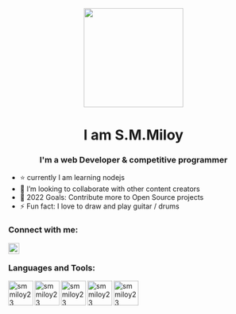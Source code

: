 <div align="center">
<img width="200" src="https://user-images.githubusercontent.com/81033586/149389980-a4ce6e94-2cc9-4e19-8353-00774f5f629c.png"/>
</div>

<div align="center">
  <h1> I am S.M.Miloy</h1>
  <h3>I'm a web Developer & competitive programmer</h3>
</div>


  

</div>

- ⭐️ currently I am learning nodejs
- 👯 I’m looking to collaborate with other content creators
- 🥅 2022 Goals: Contribute more to Open Source projects
- ⚡ Fun fact: I love to draw and play guitar / drums


### Connect with me:

[<img align="left" alt="smmiloy23| LinkedIn" width="22px" src="https://cdn.jsdelivr.net/npm/simple-icons@v3/icons/linkedin.svg" />][linkedin]
<br />

### Languages and Tools:
<img align="left" alt="smmiloy23" width="50px" src="https://user-images.githubusercontent.com/81033586/149385465-871e2d90-899d-43ee-9931-8f15f97b96a6.png" />
<img align="left" alt="smmiloy23" width="50px" src="https://user-images.githubusercontent.com/81033586/149387873-88f34bad-c11a-4247-9237-cc73a47e4190.png" />
<img align="left" alt="smmiloy23" width="50px" src="https://user-images.githubusercontent.com/81033586/149387972-97b1271e-93af-432b-a083-43090937dcc7.png" />
<img align="left" alt="smmiloy23 " width="50px" src="https://user-images.githubusercontent.com/81033586/149385480-037a4053-097a-4fbb-ab74-73c27c2eb78d.png" />
<img align="left" alt="smmiloy23 " width="50px" src="https://user-images.githubusercontent.com/81033586/149385469-32107531-a0a9-486e-9081-6988441d8c0f.png" />


<br />
<br />




[linkedin]: https://www.linkedin.com/in/s-m-miloy-rahman-8a2b0b209/
